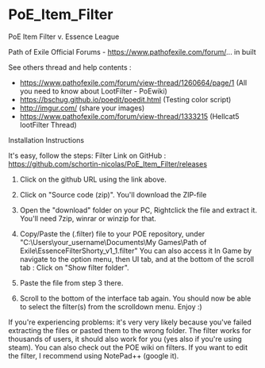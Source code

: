 # PoE_Item_Filter
PoE Item Filter v. Essence League

Path of Exile Official Forums - https://www.pathofexile.com/forum/... in built

See others thread and help contents : 
- https://www.pathofexile.com/forum/view-thread/1260664/page/1    (All you need to know about LootFilter - PoEwiki)
- https://bschug.github.io/poedit/poedit.html   (Testing color script)
- http://imgur.com/   (share your images)
- https://www.pathofexile.com/forum/view-thread/1333215 (Hellcat5 lootFilter Thread)

Installation Instructions

It's easy, follow the steps:
Filter Link on GitHub : https://github.com/schortin-nicolas/PoE_Item_Filter/releases

1) Click on the github URL using the link above.

2) Click on "Source code (zip)". You'll download the ZIP-file

3) Open the "download" folder on your PC, Rightclick the file and extract it. You'll need 7zip, winrar or winzip for that.

4) Copy/Paste the (.filter) file to your POE repository, under "C:\Users\your_username\Documents\My Games\Path of Exile\EssenceFilterShorty_v1_1.filter"
You can also access it In Game by navigate to the option menu, then UI tab, and at the bottom of the scroll tab :  Click on "Show filter folder".

5) Paste the file from step 3 there.

6) Scroll to the bottom of the interface tab again. You should now be able to select the filter(s) from the scrolldown menu. Enjoy :)

If you're experiencing problems: it's very very likely because you've failed extracting the files or pasted them to the wrong folder. The filter works for thousands of users, it should also work for you (yes also if you're using steam). You can also check out the POE wiki on filters.
If you want to edit the filter, I recommend using NotePad++ (google it).
